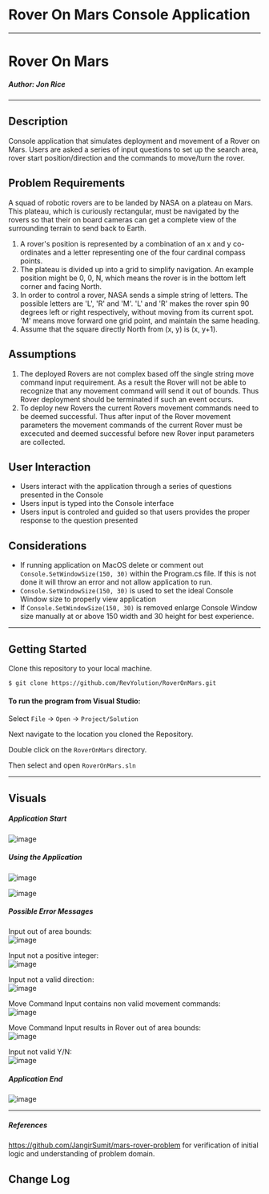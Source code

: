 # Rover On Mars Console Application
------------------------------

# Rover On Mars
##### *Author: Jon Rice*

------------------------------

## Description
Console application that simulates deployment and movement of a Rover on Mars. Users are asked a series of input questions to set up the search area, rover start position/direction and the commands to move/turn the rover. 

## Problem Requirements
A squad of robotic rovers are to be landed by NASA on a plateau on Mars.
This plateau, which is curiously rectangular, must be navigated by the rovers so that their on board cameras can get a complete view of the surrounding terrain to send back to Earth.
1. A rover's position is represented by a combination of an x and y co-ordinates and a letter representing one of the four cardinal compass points. 
1. The plateau is divided up into a grid to simplify navigation. An example position might be 0, 0, N, which means the rover is in the bottom left corner and facing North.
1. In order to control a rover, NASA sends a simple string of letters. The possible letters are 'L', 'R' and 'M'. 'L' and 'R' makes the rover spin 90 degrees left or right respectively, without moving from its current spot.
'M' means move forward one grid point, and maintain the same heading.
1. Assume that the square directly North from (x, y) is (x, y+1).


## Assumptions
1. The deployed Rovers are not complex based off the single string move command input requirement. As a result the Rover will not be able to recognize that any movement command will send it out of bounds. Thus Rover deployment should be terminated if such an event occurs.
1. To deploy new Rovers the current Rovers movement commands need to be deemed successful. Thus after input of the Rover movement parameters the movement commands of the current Rover must be excecuted and deemed successful before new Rover input parameters are collected.

## User Interaction
- Users interact with the application through a series of questions presented in the Console
- Users input is typed into the Console interface
- Users input is controled and guided so that users provides the proper response to the question presented

## Considerations
- If running application on MacOS delete or comment out `Console.SetWindowSize(150, 30)` within the Program.cs file. If this is not done it will throw an error and not allow application to run.
- `Console.SetWindowSize(150, 30)` is used to set the ideal Console Window size to properly view application
- If `Console.SetWindowSize(150, 30)` is removed enlarge Console Window size manually at or above 150 width and 30 height for best experience.

------------------------------

## Getting Started
Clone this repository to your local machine.
```
$ git clone https://github.com/RevYolution/RoverOnMars.git
```
#### To run the program from Visual Studio:
Select ```File``` -> ```Open``` -> ```Project/Solution```

Next navigate to the location you cloned the Repository.

Double click on the ```RoverOnMars``` directory.

Then select and open ```RoverOnMars.sln```

------------------------------

## Visuals

##### Application Start
![image](https://user-images.githubusercontent.com/47017138/88110780-a04eb380-cb61-11ea-81da-2a9481c942b3.png)

##### Using the Application
![image](https://user-images.githubusercontent.com/47017138/88110912-dab85080-cb61-11ea-8a51-0423081c908e.png)

![image](https://user-images.githubusercontent.com/47017138/88111061-18b57480-cb62-11ea-94bc-3fb0ab1ba50d.png)


##### Possible Error Messages
Input out of area bounds:\
![image](https://user-images.githubusercontent.com/47017138/88101439-d6386b80-cb52-11ea-8f02-06feda0060ef.png)

Input not a positive integer:\
![image](https://user-images.githubusercontent.com/47017138/88101559-054edd00-cb53-11ea-9884-2b3c5daa2594.png)

Input not a valid direction:\
![image](https://user-images.githubusercontent.com/47017138/88101649-257e9c00-cb53-11ea-8acc-52d0e2a39be4.png)

Move Command Input contains non valid movement commands:\
![image](https://user-images.githubusercontent.com/47017138/88101751-5068f000-cb53-11ea-80e3-c89514c736c2.png)

Move Command Input results in Rover out of area bounds:\
![image](https://user-images.githubusercontent.com/47017138/88101891-8dcd7d80-cb53-11ea-86e4-9dfccdaa7aba.png)

Input not valid Y/N:\
![image](https://user-images.githubusercontent.com/47017138/88110201-a42e0600-cb60-11ea-8f9c-00b8c881fa14.png)

##### Application End
![image](https://user-images.githubusercontent.com/47017138/88101953-a8075b80-cb53-11ea-960b-ce75500b3ef5.png)

------------------------------
##### References
https://github.com/JangirSumit/mars-rover-problem for verification of initial logic and understanding of problem domain.

## Change Log
